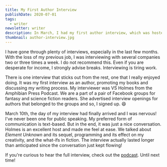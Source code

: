 ```yaml
---
title: My First Author Interview
publishDate: 2020-07-01
tags:
  - writer
newsletter: writer
description: In March, I had my first author interview, which was hosted by VS Holmes from the Amphibian Press Podcast! It was a fun conversation.
thumbnail: author-interview.jpg
---
```


I have gone through plenty of interviews, especially in the last few months. With the loss of my previous job, I was interviewing with several companies two or three times a week. I do not recommend this. Even if you are desperate for income, I strongly advise breaks. Interviewing is tiring work.

There is one interview that sticks out from the rest, one that I really enjoyed doing. It was my first interview as an author, promoting my books and discussing my writing process. My interviewer was VS Holmes from the Amphibian Press Podcast. We are a part of a pair of Facebook groups for fantasy and science fiction readers. She advertised interview openings for authors that belonged to the groups and so, I signed up. :smile:

March 10th, the day of my interview had finally arrived and I was nervous! I've never been one for public speaking. My preferred form of communication is text-based. But in the end, it was just a nice conversation. Holmes is an excellent host and made me feel at ease. We talked about _Element Unknown_ and its sequel, programming and its effect on my creativity, and the what-ifs in fiction. The interview actually lasted longer than anticipated since the conversation just kept flowing!

If you're curious to hear the full interview, check out the [podcast](https://podcast.amphibianpress.online/episodes/element-unknown-and-parallels-of-programming-with-brittani-s-avery). Until next time!
